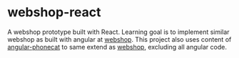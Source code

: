 # webshop-react
A webshop prototype built with React. Learning goal is to implement similar webshop as built with angular at [webshop](https://github.com/spahvenn/webshop). This project also uses content of [angular-phonecat](https://github.com/angular/angular-phonecat) to same extend as [webshop](https://github.com/spahvenn/webshop), excluding all angular code.
